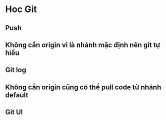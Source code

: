 # Hoc Git

## Push

## Không cần origin vì là nhánh mặc định nên git tự hiểu

## Git log

## Không cần origin cũng có thể pull code từ nhánh default

## Git UI
